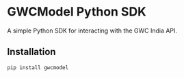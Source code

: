 # GWCModel Python SDK

A simple Python SDK for interacting with the GWC India API.

## Installation

```bash
pip install gwcmodel
```

